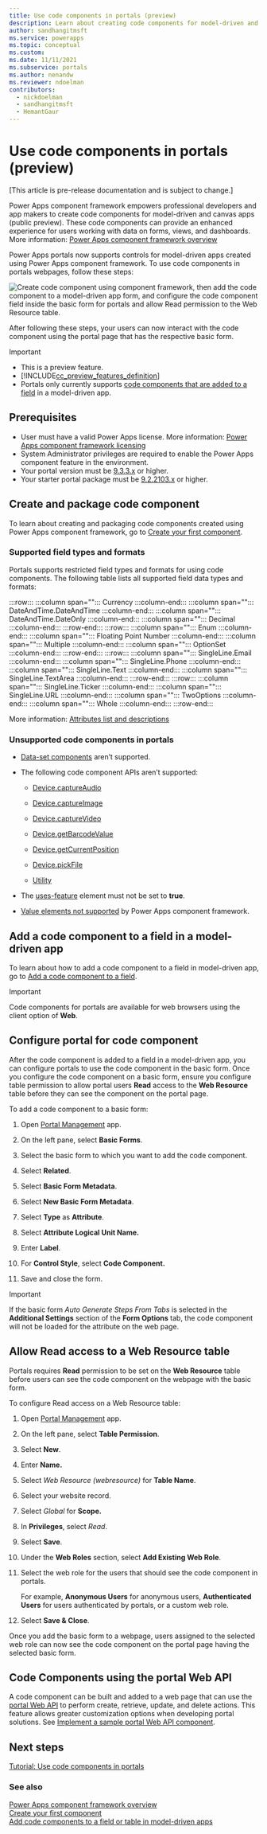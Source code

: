 ```yaml
---
title: Use code components in portals (preview)
description: Learn about creating code components for model-driven and canvas apps using Power Apps component framework inside Power Apps portals.
author: sandhangitmsft
ms.service: powerapps
ms.topic: conceptual
ms.custom: 
ms.date: 11/11/2021
ms.subservice: portals
ms.author: nenandw
ms.reviewer: ndoelman
contributors:
  - nickdoelman
  - sandhangitmsft
  - HemantGaur
---
```


# Use code components in portals (preview)

[This article is pre-release documentation and is subject to change.]

Power Apps component framework empowers professional developers and app makers to create code components for model-driven and canvas apps (public preview). These code components can provide an enhanced experience for users working with data on forms, views, and dashboards. More information: [Power Apps component framework overview](../../developer/component-framework/overview.md)

Power Apps portals now supports controls for model-driven apps created using Power Apps component framework. To use code components in portals webpages, follow these steps:

![Create code component using component framework, then add the code component to a model-driven app form, and configure the code component field inside the basic form for portals and allow Read permission to the Web Resource table.](media/component-framework/steps.png "Create code component using component framework, then add the code component to a model-driven app form, and configure the code component field inside the basic form for portals and allow Read permission to the Web Resource table.")

After following these steps, your users can now interact with the code component using the portal page that has the respective basic form.  

> [!IMPORTANT]
> - This is a preview feature.
> - [!INCLUDE[cc_preview_features_definition](../../includes/cc-preview-features-definition.md)]
> - Portals only currently supports [code components that are added to a field](../../developer/component-framework/add-custom-controls-to-a-field-or-entity.md#add-a-code-component-to-a-column) in a model-driven app.

## Prerequisites

-   User must have a valid Power Apps license. More information: [Power Apps component framework licensing](../../developer/component-framework/overview.md#licensing)
-   System Administrator privileges are required to enable the Power Apps component feature in the environment.
- Your portal version must be [9.3.3.x](versions/version-9.3.3.x.md) or higher.
- Your starter portal package must be [9.2.2103.x](versions/package-version-9.2.2103.md) or higher.

## Create and package code component

To learn about creating and packaging code components created using Power Apps component framework, go to [Create your first component](../../developer/component-framework/implementing-controls-using-typescript.md).

### Supported field types and formats

Portals supports restricted field types and formats for using code components. The following table lists all supported field data types and formats:

:::row:::
   :::column span="":::
      Currency
   :::column-end:::
   :::column span="":::
      DateAndTime.DateAndTime
   :::column-end:::
   :::column span="":::
      DateAndTime.DateOnly
   :::column-end:::
   :::column span="":::
      Decimal
   :::column-end:::
:::row-end:::
:::row:::
   :::column span="":::
      Enum
   :::column-end:::
   :::column span="":::
      Floating Point Number
   :::column-end:::
   :::column span="":::
      Multiple
   :::column-end:::
   :::column span="":::
      OptionSet
   :::column-end:::
:::row-end:::
:::row:::
   :::column span="":::
      SingleLine.Email
   :::column-end:::
   :::column span="":::
      SingleLine.Phone
   :::column-end:::
   :::column span="":::
      SingleLine.Text
   :::column-end:::
   :::column span="":::
      SingleLine.TextArea
   :::column-end:::
:::row-end:::
:::row:::
   :::column span="":::
      SingleLine.Ticker
   :::column-end:::
   :::column span="":::
      SingleLine.URL
   :::column-end:::
   :::column span="":::
      TwoOptions
   :::column-end:::
   :::column span="":::
      Whole
   :::column-end:::
:::row-end:::

More information: [Attributes list and descriptions](../../developer/component-framework/manifest-schema-reference/property.md#remarks)

### Unsupported code components in portals

-   [Data-set
    components](../../developer/component-framework/sample-controls/data-set-grid-control.md)
    aren’t supported.

-   The following code component APIs aren’t supported:

    -   [Device.captureAudio](../../developer/component-framework/reference/device/captureaudio.md)

    -   [Device.captureImage](../../developer/component-framework/reference/device/captureimage.md)

    -   [Device.captureVideo](../../developer/component-framework/reference/device/capturevideo.md)

    -   [Device.getBarcodeValue](../../developer/component-framework/reference/device/getbarcodevalue.md)

    -   [Device.getCurrentPosition](../../developer/component-framework/reference/device/getcurrentposition.md)

    -   [Device.pickFile](../../developer/component-framework/reference/device/pickfile.md)

    -   [Utility](../../developer/component-framework/reference/utility.md)

-   The [uses-feature](../../developer/component-framework/manifest-schema-reference/uses-feature.md) element must not be set to **true**.

-   [Value elements not supported](../../developer/component-framework/manifest-schema-reference/property.md#value-elements-that-are-not-supported)
    by Power Apps component framework.

## Add a code component to a field in a model-driven app

To learn about how to add a code component to a field in model-driven app, go to [Add a code component to a field](../../developer/component-framework/add-custom-controls-to-a-field-or-entity.md#add-a-code-component-to-a-column).

> [!IMPORTANT]
> Code components for portals are available for web browsers using the client option of **Web**.

## Configure portal for code component

After the code component is added to a field in a model-driven app, you can configure portals to use the code component in the basic form. Once you configure the code component on a basic form, ensure you configure table permission to allow portal users **Read** access to the **Web Resource** table before they can see the component on the portal page.

To add a code component to a basic form:

1. Open [Portal Management](configure/configure-portal.md) app.

1. On the left pane, select **Basic Forms**.

1. Select the basic form to which you want to add the code component.

1. Select **Related**.

1. Select **Basic Form Metadata**.

1. Select **New Basic Form Metadata**.

1. Select **Type** as **Attribute**.

1. Select **Attribute Logical Unit Name.**

1. Enter **Label**.

1. For **Control Style**, select **Code Component.**

1. Save and close the form.

> [!Important]
> If the basic form *Auto Generate Steps From Tabs* is selected in the **Additional Settings** section of the **Form Options** tab, the code component will not be loaded for the attribute on the web page.

## Allow Read access to a Web Resource table

Portals requires **Read** permission to be set on the **Web Resource** table before users can see the code component on the webpage with the basic form.

To configure Read access on a Web Resource table:

1. Open [Portal Management](configure/configure-portal.md) app.

1. On the left pane, select **Table Permission**.

1. Select **New**.

1. Enter **Name.**

1. Select *Web Resource (webresource)* for **Table Name**.

1. Select your website record.

1. Select *Global* for **Scope.**

1. In **Privileges**, select *Read*.

1. Select **Save**.

1. Under the **Web Roles** section, select **Add Existing Web Role**.

1. Select the web role for the users that should see the code component in portals.

    For example, **Anonymous Users** for anonymous users, **Authenticated Users** for users authenticated by portals, or a custom web role.

1. Select **Save & Close**.

Once you add the basic form to a webpage, users assigned to the selected web
role can now see the code component on the portal page having the selected
basic form.

## Code Components using the portal Web API

A code component can be built and added to a web page that can use the [portal Web API](web-api-overview.md) to perform create, retrieve, update, and delete actions. This feature allows greater customization options when developing portal solutions. See [Implement a sample portal Web API component](implement-webapi-component.md).

## Next steps

[Tutorial: Use code components in portals](component-framework-tutorial.md)

### See also

[Power Apps component framework overview](../../developer/component-framework/overview.md) <br>
[Create your first component](../../developer/component-framework/implementing-controls-using-typescript.md) <br>
[Add code components to a field or table in model-driven apps](../../developer/component-framework/add-custom-controls-to-a-field-or-entity.md)

